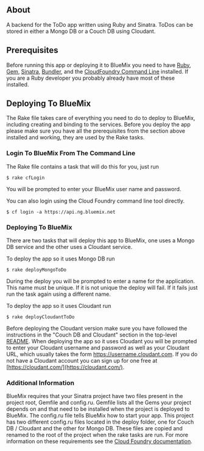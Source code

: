 ## About
A backend for the ToDo app written using Ruby and Sinatra.  ToDos can be stored 
in either a Mongo DB or a Couch DB using Cloudant.

## Prerequisites
Before running this app or deploying it to BlueMix you need to have 
[Ruby](https://www.ruby-lang.org), [Gem](http://rubygems.org/), [Sinatra](http://www.sinatrarb.com/), 
[Bundler](http://bundler.io/), and the [CloudFoundry Command Line](http://www.ng.bluemix.net/docs/BuildingWeb.jsp#install-cf) 
installed.  If you are a Ruby developer you probably already have most of these installed.

## Deploying To BlueMix

The Rake file takes care of everything you need to do to deploy to BlueMix, including 
creating and binding to the services.  Before you deploy the app please make sure you have 
all the prerequisites from the section above installed and working, they are used by the 
Rake tasks.

### Login To BlueMix From The Command Line

The Rake file contains a task that will do this for you, just run

    $ rake cfLogin

You will be prompted to enter your BlueMix user name and password.

You can also login using the Cloud Foundry command line tool directly.

    $ cf login -a https://api.ng.bluemix.net

### Deploying To BlueMix

There are two tasks that will deploy this app to BlueMix, one uses a Mongo DB service and 
the other uses a Cloudant service.

To deploy the app so it uses Mongo DB run

    $ rake deployMongoToDo

During the deploy you will be prompted to enter a name for the application.  This name must be unique.
If it is not unique the deploy will fail.  If it fails just run the task again using a different name.

To deploy the app so it uses Cloudant run

    $ rake deployCloudantToDo

Before deploying the Cloudant version make sure you have followed the instructions in the "Couch DB
and Cloudant" section in the top-level [README](../README.md).  When deploying the app so it uses 
Cloudant you will be prompted to enter your Cloudant username and password as well as your Cloudant URL, 
which usually takes the form https://username.cloudant.com.  If you do not have a Cloudant account you 
can sign up for one free at [https://cloudant.com/](https://cloudant.com/).

### Additional Information

BlueMix requires that your Sinatra project have two files present in the project root, Gemfile
and config.ru.  Gemfile lists all the Gems your project depends on and that need to be installed
when the project is deployed to BlueMix.  The config.ru file tells BlueMix how to start your 
app.  This project has two different config.ru files located in the deploy folder, one for 
Couch DB / Cloudant and the other for Mongo DB.  These files are copied and renamed to the root
of the project when the rake tasks are run.  For more information on these requirements see
the [Cloud Foundry documentation](http://docs.cloudfoundry.org/devguide/deploy-apps/ruby-tips.html).
